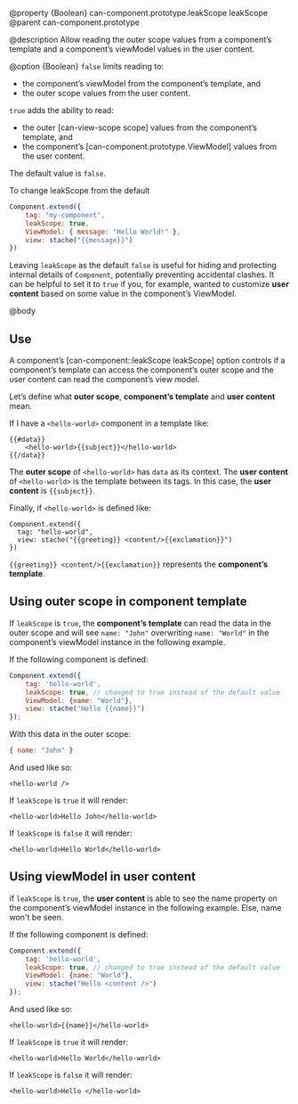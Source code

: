 @property {Boolean} can-component.prototype.leakScope leakScope
@parent can-component.prototype

@description Allow reading the outer scope values from a component’s template and
a component’s viewModel values in the user content.

@option {Boolean}  `false` limits reading to:

- the component’s viewModel from the component’s template, and
- the outer scope values from the user content.

`true` adds the ability to read:

- the outer [can-view-scope scope] values from the component’s template, and
- the component’s [can-component.prototype.ViewModel] values from the user content.

The default value is `false`.

To change leakScope from the default
```js
Component.extend({
	tag: "my-component",
	leakScope: true,
	ViewModel: { message: "Hello World!" },
	view: stache("{{message}}")
})
```

Leaving `leakScope` as the default `false` is useful for hiding and protecting
internal details of `Component`, potentially preventing accidental
clashes. It can be helpful to set it to `true` if you, for example, wanted to customize __user content__
based on some value in the component’s ViewModel.

@body

## Use

A component’s [can-component::leakScope leakScope] option controls if a
component’s template can access the component’s outer scope and the
user content can read the component’s view model.

Let’s define what __outer scope__, __component’s template__ and __user content__ mean.

If I have a `<hello-world>` component in a template like:

```
{{#data}}
	<hello-world>{{subject}}</hello-world>
{{/data}}
```

The __outer scope__ of `<hello-world>` has `data` as its context.  The __user content__ of
`<hello-world>` is the template between its tags.  In this case, the __user content__
is `{{subject}}`.

Finally, if `<hello-world>` is defined like:

```
Component.extend({
  tag: "hello-world",
  view: stache("{{greeting}} <content/>{{exclamation}}")
})
```

`{{greeting}} <content/>{{exclamation}}` represents the __component’s template__.

## Using outer scope in component template

If `leakScope` is `true`, the __component’s template__ can read the data in the outer scope and will
see `name: "John"` overwriting `name: "World"` in the component’s viewModel instance in the following example.

If the following component is defined:
```js
Component.extend({
	tag: 'hello-world',
	leakScope: true, // changed to true instead of the default value
	ViewModel: {name: "World"},
	view: stache("Hello {{name}}")
});
```
With this data in the outer scope:
```js
{ name: "John" }
```
And used like so:

    <hello-world />

If `leakScope` is `true` it will render:

    <hello-world>Hello John</hello-world>

If `leakScope` is `false` it will render:

    <hello-world>Hello World</hello-world>

## Using viewModel in user content

if `leakScope` is `true`, the __user content__ is able to see the name property on the component’s
viewModel instance in the following example. Else, name won't be seen.

If the following component is defined:
```js
Component.extend({
	tag: 'hello-world',
	leakScope: true, // changed to true instead of the default value
	ViewModel: {name: "World"},
	view: stache("Hello <content />")
});
```
And used like so:

    <hello-world>{{name}}</hello-world>

If `leakScope` is `true` it will render:

    <hello-world>Hello World</hello-world>

If `leakScope` is `false` it will render:

    <hello-world>Hello </hello-world>
